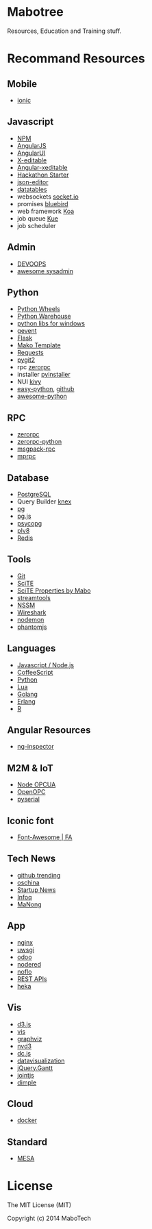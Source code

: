 Mabotree
========

Resources, Education and Training stuff.


Recommand Resources
===================

## Mobile

- [ionic](https://github.com/driftyco/ionic	)

## Javascript

- [NPM](https://www.npmjs.org/)
- [AngularJS](https://angularjs.org/)
- [AngularUI](http://angular-ui.github.io/)
- [X-editable](http://vitalets.github.io/x-editable/)
- [Angular-xeditable](https://github.com/vitalets/angular-xeditable)
- [Hackathon Starter](https://github.com/sahat/hackathon-starter)
- [json-editor](https://github.com/jdorn/json-editor)
- [datatables](http://datatables.net/)
- websockets [socket.io](http://socket.io/)
- promises [bluebird](https://github.com/petkaantonov/bluebird)
- web framework [Koa](https://github.com/koajs/koa)
- job queue [Kue](https://github.com/LearnBoost/kue)
- job scheduler []()

## Admin
- [DEVOOPS](https://github.com/devoopsme/devoops)
- [awesome sysadmin](https://github.com/kahun/awesome-sysadmin)


## Python

- [Python Wheels](http://pythonwheels.com/)
- [Python Warehouse](https://warehouse.python.org/)
- [python libs for windows](http://www.lfd.uci.edu/~gohlke/pythonlibs/)
- [gevent](https://github.com/surfly/gevent)
- [Flask](http://flask.pocoo.org/)
- [Mako Template](http://www.makotemplates.org/)
- [Requests](https://github.com/kennethreitz/requests)
- [pygit2](https://github.com/libgit2/pygit2)
- rpc [zerorpc](http://zerorpc.dotcloud.com/)
- installer [pyinstaller](http://www.pyinstaller.org/)
- NUI [kivy](http://kivy.org/)
- [easy-python](http://easy-python.readthedocs.org/en/latest/libraries.html), [github](https://github.com/fengsp/easy-python)
- [awesome-python](https://github.com/vinta/awesome-python)

## RPC

- [zerorpc](http://zerorpc.dotcloud.com/)
- [zerorpc-python](https://github.com/dotcloud/zerorpc-python)
- [msgpack-rpc](https://github.com/msgpack-rpc/msgpack-rpc)
- [mprpc](https://github.com/studio-ousia/mprpc)



## Database

- [PostgreSQL](http://www.postgresql.org/)
- Query Builder [knex](http://knexjs.org/)
- [pg](https://github.com/brianc/node-postgres)
- [pg.js](https://github.com/brianc/node-postgres-pure)
- [psycopg](http://initd.org/psycopg/)
- [plv8](https://code.google.com/p/plv8js/)
- [Redis](http://redis.io/)

## Tools

- [Git](http://git-scm.com/)
- [SciTE](http://www.scintilla.org/ "SciTE")
- [SciTE Properties by Mabo](https://github.com/majj/scite "SciTE properties")
- [streamtools](https://github.com/nytlabs/streamtools)
- [NSSM](http://nssm.cc/)
- [Wireshark](http://www.wireshark.org/)
- [nodemon](http://nodemon.io/)
- [phantomjs](https://github.com/ariya/phantomjs)

## Languages

- [Javascript / Node.js](http://nodejs.org/)
- [CoffeeScript](http://coffeescript.org/)
- [Python](https://www.python.org/)
- [Lua](http://www.postgresql.org/)
- [Golang](http://golang.org/project/)
- [Erlang](http://www.erlang.org/)
- [R](http://www.r-project.org/)


## Angular Resources

- [ng-inspector](http://ng-inspector.org/)

##  M2M & IoT

- [Node OPCUA](https://github.com/node-opcua/node-opcua)
- [OpenOPC](http://openopc.sourceforge.net/)
- [pyserial](http://pyserial.sourceforge.net/)


##  Iconic font

- [Font-Awesome | FA](http://fontawesome.io/icons/)

## Tech News

- [github trending](https://github.com/trending)
- [oschina](http://www.oschina.net/)
- [Startup News](http://news.dbanotes.net/)
- [Infoq](http://www.infoq.com/)
- [MaNong](http://weekly.manong.io/)

## App

- [nginx](http://nginx.org/)
- [uwsgi](https://github.com/unbit/uwsgi)
- [odoo](https://github.com/odoo/odoo)
- [nodered](http://nodered.org/)
- [noflo](http://noflojs.org/)
- [REST APIs](http://www.espressologic.com/)
- [heka](https://github.com/mozilla-services/heka)

## Vis

- [d3.js](http://d3js.org/)
- [vis](http://visjs.org/)
- [graphviz](http://graphviz.org/)
- [nvd3](https://github.com/novus/nvd3)
- [dc.js](http://dc-js.github.io/dc.js/)
- [datavisualization](http://selection.datavisualization.ch/)
- [jQuery.Gantt](http://taitems.github.io/jQuery.Gantt/)
- [jointjs](http://jointjs.com/)
- [dimple](https://github.com/PMSI-AlignAlytics/dimple)

## Cloud

- [docker](http://www.docker.com/)

## Standard

- [MESA](http://www.mesa.org/)

License
=======

The MIT License (MIT)

Copyright (c) 2014 MaboTech


